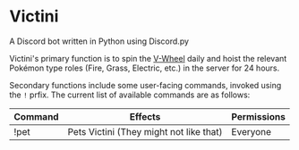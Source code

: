 # Victini

A Discord bot written in Python using Discord.py

Victini's primary function is to spin the [V-Wheel](https://bulbapedia.bulbagarden.net/wiki/Victini_(Gates_to_Infinity)) daily and hoist the relevant Pokémon type roles (Fire, Grass, Electric, etc.) in the server for 24 hours.

Secondary functions include some user-facing commands, invoked using the `!` prfix. The current list of available commands are as follows:

| Command | Effects                                 | Permissions |
|----------|-----------------------------------------|-------------|
| !pet     | Pets Victini (They might not like that) | Everyone    |
